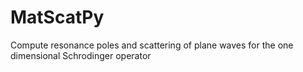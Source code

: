 # MatScatPy
Compute resonance poles and scattering of plane waves for the one dimensional Schrodinger operator
